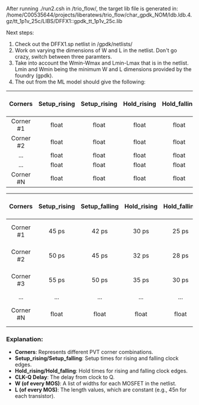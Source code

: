 
After running ./run2.csh in /trio_flow/, the target lib file is generated in:
/home/C00535644/projects/liberatews/trio_flow/char_gpdk_NOM/ldb.ldb.4.gz/tt_1p1v_25c/LIBS/DFFX1::gpdk_tt_1p1v_25c.lib

Next steps:
1) Check out the DFFX1.sp netlist in /gpdk/netlists/
2) Work on varying the dimensions of W and L in the netlist. Don't go crazy, switch between three paramters.
3) Take into account the Wmin-Wmax and Lmin-Lmax that is in the netlist. Lmin and Wmin being the minimum W and L dimensions provided by the foundry (gpdk).
4) The out from the ML model should give the following:

| Corners     | Setup_rising | Setup_rising | Hold_rising | Hold_falling | CLK-Q Delay | W (of every MOS) | L (of every MOS) |
| :---------: |:------------:|:------------:|:-----------:|:------------:|:-----------:|:----------------:|:----------------:|
| Corner #1   | float        | float        | float       | float        | float       | float            | float            |
| Corner #2   | float        | float        | float       | float        | float       | float            | float            |
| ...         | float        | float        | float       | float        | float       | float            | float            |
| ...         | float        | float        | float       | float        | float       | float            | float            |
| Corner #N   | float        | float        | float       | float        | float       | float            | float            |


|  Corners  | Setup\_rising | Setup\_falling | Hold\_rising | Hold\_falling | CLK-Q Delay | W (of every MOS)     | L (of every MOS) |
|:---------:|:-------------:|:--------------:|:------------:|:-------------:|:-----------:|:--------------------:|:----------------:|
| Corner #1 |     45 ps     |      42 ps     |    30 ps     |     25 ps     |   100 ps    | 145n, 260n, 215n,...  | 45n, 45n, 45n,...|
| Corner #2 |     50 ps     |      45 ps     |    32 ps     |     28 ps     |   110 ps    | 150n, 265n, 220n,...  | 45n, 45n, 45n,...|
| Corner #3 |     55 ps     |      50 ps     |    35 ps     |     30 ps     |   120 ps    | 160n, 270n, 230n,...  | 45n, 45n, 45n,...|
|   ...     |      ...      |       ...      |     ...      |      ...      |     ...     |         ...          |       ...        |
| Corner #N |     float     |      float     |    float     |     float     |   float     |      float (W values)|    float (L values)|

### Explanation:
- **Corners**: Represents different PVT corner combinations.
- **Setup\_rising/Setup\_falling**: Setup times for rising and falling clock edges.
- **Hold\_rising/Hold\_falling**: Hold times for rising and falling clock edges.
- **CLK-Q Delay**: The delay from clock to Q.
- **W (of every MOS)**: A list of widths for each MOSFET in the netlist.
- **L (of every MOS)**: The length values, which are constant (e.g., 45n for each transistor).
